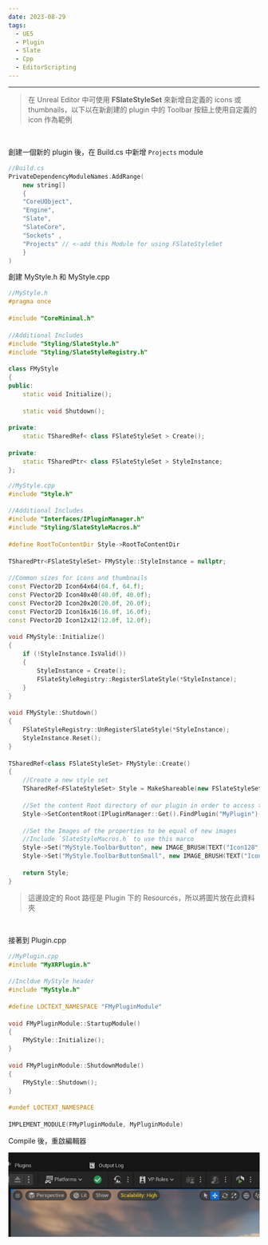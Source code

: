 ```yaml
---
date: 2023-08-29
tags:
  - UE5
  - Plugin
  - Slate
  - Cpp
  - EditorScripting
---
```

---
>在 Unreal Editor 中可使用 **FSlateStyleSet** 來新增自定義的 icons 或 thumbnails，以下以在新創建的 plugin 中的 Toolbar 按鈕上使用自定義的 icon 作為範例

<br>

創建一個新的 plugin 後，在 Build.cs 中新增 `Projects` module
```cpp
//Build.cs
PrivateDependencyModuleNames.AddRange(
	new string[]
	{
	"CoreUObject",
	"Engine",
	"Slate",
	"SlateCore",
	"Sockets" ,
	"Projects" // <-add this Module for using FSlateStyleSet
	}
)
```

創建 MyStyle.h 和 MyStyle.cpp
```cpp
//MyStyle.h
#pragma once

#include "CoreMinimal.h"

//Additional Includes
#include "Styling/SlateStyle.h"
#include "Styling/SlateStyleRegistry.h"

class FMyStyle
{
public:
	static void Initialize();

	static void Shutdown();

private:
	static TSharedRef< class FSlateStyleSet > Create();

private:
	static TSharedPtr< class FSlateStyleSet > StyleInstance;
};
```

```cpp
//MyStyle.cpp
#include "Style.h"

//Additional Includes
#include "Interfaces/IPluginManager.h"
#include "Styling/SlateStyleMacros.h"

#define RootToContentDir Style->RootToContentDir

TSharedPtr<FSlateStyleSet> FMyStyle::StyleInstance = nullptr;

//Common sizes for icons and thumbnails
const FVector2D Icon64x64(64.f, 64.f);
const FVector2D Icon40x40(40.0f, 40.0f);
const FVector2D Icon20x20(20.0f, 20.0f);
const FVector2D Icon16x16(16.0f, 16.0f);
const FVector2D Icon12x12(12.0f, 12.0f);

void FMyStyle::Initialize()
{
	if (!StyleInstance.IsValid())
	{
		StyleInstance = Create();
		FSlateStyleRegistry::RegisterSlateStyle(*StyleInstance);
	}
}

void FMyStyle::Shutdown()
{
	FSlateStyleRegistry::UnRegisterSlateStyle(*StyleInstance);
	StyleInstance.Reset();
}

TSharedRef<class FSlateStyleSet> FMyStyle::Create()
{
	//Create a new style set
	TSharedRef<FSlateStyleSet> Style = MakeShareable(new FSlateStyleSet("MyStyle"));

	//Set the content Root directory of our plugin in order to access the images
	Style->SetContentRoot(IPluginManager::Get().FindPlugin("MyPlugin")->GetBaseDir() / TEXT("Resources"));

	//Set the Images of the properties to be equal of new images
	//Include `SlateStyleMacros.h` to use this marco
	Style->Set("MyStyle.ToolbarButton", new IMAGE_BRUSH(TEXT("Icon128"), Icon20x20));
	Style->Set("MyStyle.ToolbarButtonSmall", new IMAGE_BRUSH(TEXT("Icon128"), Icon16x16));

	return Style;
}
```
>這邊設定的 Root 路徑是 Plugin 下的 Resources，所以將圖片放在此資料夾

<br>

接著到 Plugin.cpp
```cpp
//MyPlugin.cpp
#include "MyXRPlugin.h"

//Incldue MyStyle header
#include "MyStyle.h"

#define LOCTEXT_NAMESPACE "FMyPluginModule"

void FMyPluginModule::StartupModule()
{
	FMyStyle::Initialize();
}

void FMyPluginModule::ShutdownModule()
{
	FMyStyle::Shutdown();
}

#undef LOCTEXT_NAMESPACE
	
IMPLEMENT_MODULE(FMyPluginModule, MyPluginModule)
```

Compile 後，重啟編輯器

![20230830_87815165](https://raw.githubusercontent.com/agin0634/DuriShen_DevNote/main/Archives/Images/20230830_87815165.png)